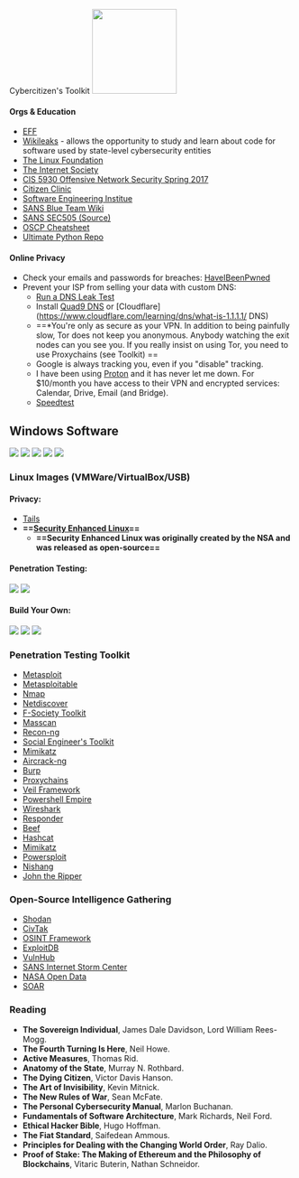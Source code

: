 Cybercitizen's Toolkit
<img style="width:150px;height:150px;"  src="https://github.com/sputnikOS/website/blob/main/public/cia.png?raw=true" />


#### Orgs & Education 
- [EFF](https://www.eff.org)
- [Wikileaks](https://www.wikileaks.org) - allows the opportunity to study and learn about code for software used by state-level cybersecurity entities
- [The Linux Foundation](https://linuxfoundation.org)
- [The Internet Society](https://www.internetsociety.org)
- [CIS 5930 Offensive Network Security Spring 2017](https://www.cs.fsu.edu/~liux/courses/offensivenetsec/index.html)
- [Citizen Clinic](https://citizenclinic.io)
- [Software Engineering Institue](https://www.sei.cmu.edu)
- [SANS Blue Team Wiki](https://wiki.sans.blue/#!index.md)
- [SANS SEC505 (Source)](https://github.com/p0w3rsh3ll/SEC505)
- [OSCP Cheatsheet](https://github.com/0xsyr0/OSCP)
- [Ultimate Python Repo](https://github.com/vinta/awesome-python?tab=readme-ov-file#distributed-computing)

#### Online Privacy
- Check your emails and passwords for breaches: [HaveIBeenPwned](https://haveibeenpwned.com/)
- Prevent your ISP from selling your data with custom DNS:
	- [Run a DNS Leak Test](https://www.dnsleaktest.com)
	- Install [Quad9 DNS](https://on.quad9.net) or [Cloudflare](https://www.cloudflare.com/learning/dns/what-is-1.1.1.1/ DNS)
  * ==*You're only as secure as your VPN. In addition to being painfully slow, Tor does not keep you anonymous. Anybody watching the exit nodes can you see you. If you really insist on using Tor, you need to use Proxychains (see Toolkit) ==
  * Google is always tracking you, even if you "disable" tracking.
  * I have been using [Proton](https://proton.me) and it has never let me down. For $10/month you have access to their VPN and encrypted services: Calendar, Drive, Email (and Bridge).
  * [Speedtest](https://speed.cloudflare.com)


## Windows Software

<a href="https://learn.microsoft.com/en-us/powershell/"><img src="https://img.shields.io/badge/powershell-5391FE?style=for-the-badge&logo=powershell&logoColor=white"></a>
<a href="https://git-scm.com/downloads"><img src="https://img.shields.io/badge/GIT-E44C30?style=for-the-badge&logo=git&logoColor=white"></a>
<a href="https://www.postman.com/downloads/"><img src="https://img.shields.io/badge/Postman-FF6C37?style=for-the-badge&logo=Postman&logoColor=white"></a>
<a href="https://www.vmware.com/products/workstation-player/"><img src="https://img.shields.io/badge/VMware-231f20?style=for-the-badge&logo=VMware&logoColor=white"></a>
<a href="https://www.virtualbox.org/wiki/Downloads"><img src="https://img.shields.io/badge/VirtualBox-21416b?style=for-the-badge&logo=VirtualBox&logoColor=white"></a>


### Linux Images (VMWare/VirtualBox/USB)

#### Privacy:
- [Tails](https://tails.net/install/index.en.html)
- **==[Security Enhanced Linux](https://github.com/SELinuxProject/selinux)==**
	- **==Security Enhanced Linux was originally created by the NSA and was released as open-source==**


#### Penetration Testing:
<a href="https://kali.org"><img src="https://img.shields.io/badge/Kali_Linux-557C94?style=for-the-badge&logo=kali-linux&logoColor=white"></a>
<a href="https://blackarch.org/downloads.html"><img src="https://img.shields.io/badge/BlackArch-000000?style=for-the-badge&logo=arch-linux&logoColor=white"></a>

#### Build Your Own:
<a href="https://www.debian.org/download"><img src="https://img.shields.io/badge/Debian-A81D33?style=for-the-badge&logo=debian&logoColor=white"></a>
<a href="https://ubuntu.com/download"><img src="https://img.shields.io/badge/Ubuntu-E95420?style=for-the-badge&logo=ubuntu&logoColor=white"></a>
<a href="https://archlinux.org/download/"><img src="https://img.shields.io/badge/Arch_Linux-1793D1?style=for-the-badge&logo=arch-linux&logoColor=white"></a>

### Penetration Testing Toolkit

- [Metasploit](https://github.com/rapid7/metasploit-framework)
- [Metasploitable](https://github.com/rapid7/metasploitable3)
- [Nmap](https://nmap.org)
- [Netdiscover](https://www.kali.org/tools/netdiscover/)
- [F-Society Toolkit](https://github.com/Manisso/fsociety)
- [Masscan](https://github.com/robertdavidgraham/masscan)
- [Recon-ng](https://github.com/lanmaster53/recon-ng)
- [Social Engineer's Toolkit](https://github.com/trustedsec/social-engineer-toolkit)
- [Mimikatz](https://github.com/ParrotSec/mimikatz)
- [Aircrack-ng](https://github.com/aircrack-ng/aircrack-ng)
- [Burp](https://portswigger.net/burp)
- [Proxychains](https://github.com/haad/proxychains)
- [Veil Framework](https://github.com/Veil-Framework)
- [Powershell Empire](https://github.com/EmpireProject/Empire)
- [Wireshark](https://www.wireshark.org/download.html)
- [Responder](https://github.com/SpiderLabs/Responder)
- [Beef](https://github.com/beefproject/beef)
- [Hashcat](https://hashcat.net/hashcat/)
- [Mimikatz](https://github.com/ParrotSec/mimikatz)
- [Powersploit](https://github.com/PowerShellMafia/PowerSploit)
- [Nishang](https://github.com/samratashok/nishang)
- [John the Ripper](https://github.com/openwall/john)

### Open-Source Intelligence Gathering
- [Shodan](https://www.shodan.io)
- [CivTak](https://www.civtak.org/2020/09/23/wintak-is-publicly-available/)
- [OSINT Framework](https://osintframework.com/)
- [ExploitDB](https://www.exploit-db.com/)
- [VulnHub](https://www.vulnhub.com/)
- [SANS Internet Storm Center](https://isc.sans.edu)
- [NASA Open Data](https://data.nasa.gov)
- [SOAR](https://soar.earth)
 
 
 ### Reading 
- **The Sovereign Individual**, James Dale Davidson, Lord William Rees-Mogg.
- **The Fourth Turning Is Here**, Neil Howe.
- **Active Measures**, Thomas Rid.
- **Anatomy of the State**, Murray N. Rothbard.
- **The Dying Citizen**, Victor Davis Hanson.
- **The Art of Invisibility**, Kevin Mitnick.
- **The New Rules of War**, Sean McFate.
- **The Personal Cybersecurity Manual**, Marlon Buchanan.
- **Fundamentals of Software Architecture**, Mark Richards, Neil Ford.
- **Ethical Hacker Bible**, Hugo Hoffman.
- **The Fiat Standard**, Saifedean Ammous.
- **Principles for Dealing with the Changing World Order**, Ray Dalio.
- **Proof of Stake: The Making of Ethereum and the Philosophy of Blockchains**, Vitaric Buterin, Nathan Schneidor.


